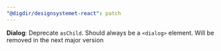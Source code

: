 ```yaml
---
"@digdir/designsystemet-react": patch
---
```


**Dialog**: Deprecate `asChild`. Should always be a `<dialog>` element. Will be removed in the next major version
